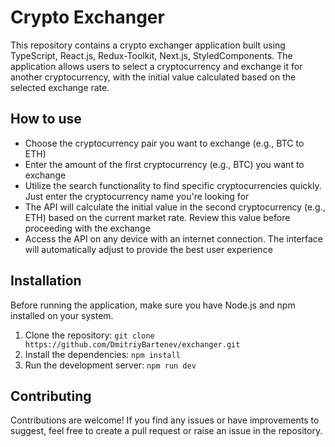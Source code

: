 # Crypto Exchanger

This repository contains a crypto exchanger application built using TypeScript, React.js, Redux-Toolkit, Next.js, StyledComponents. The application allows users to select a cryptocurrency and exchange it for another cryptocurrency, with the initial value calculated based on the selected exchange rate.

## How to use

- Choose the cryptocurrency pair you want to exchange (e.g., BTC to ETH)
- Enter the amount of the first cryptocurrency (e.g., BTC) you want to exchange
- Utilize the search functionality to find specific cryptocurrencies quickly. Just enter the cryptocurrency name you're looking for
- The API will calculate the initial value in the second cryptocurrency (e.g., ETH) based on the current market rate. Review this value before proceeding with the exchange
- Access the API on any device with an internet connection. The interface will automatically adjust to provide the best user experience

## Installation

Before running the application, make sure you have Node.js and npm installed on your system.

1. Clone the repository:
   `git clone https://github.com/DmitriyBartenev/exchanger.git`
2. Install the dependencies:
   `npm install`
3. Run the development server:
   `npm run dev`

## Contributing

Contributions are welcome! If you find any issues or have improvements to suggest, feel free to create a pull request or raise an issue in the repository.
